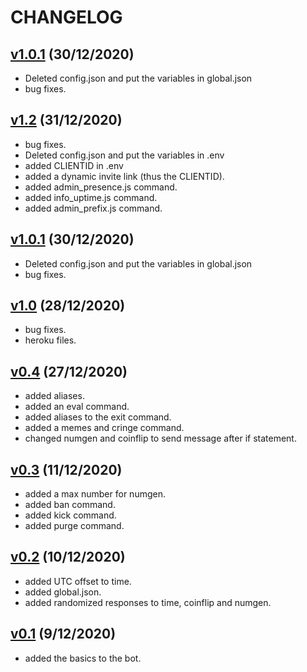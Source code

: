 # CHANGELOG

## [v1.0.1](https://github.com/codeducks/xBOT/releases/tag/v1.0.1) (30/12/2020)    

+ Deleted config.json and put the variables in global.json
+ bug fixes.

## [v1.2](https://github.com/codeducks/xBOT/releases/tag/v1.2) (31/12/2020)    
  
+ bug fixes.  
+ Deleted config.json and put the variables in .env
+ added CLIENTID in .env
+ added a dynamic invite link (thus the CLIENTID).
+ added admin_presence.js command.
+ added info_uptime.js command.
+ added admin_prefix.js command.

## [v1.0.1](https://github.com/codeducks/xBOT/releases/tag/v1.0.1) (30/12/2020)    

+ Deleted config.json and put the variables in global.json
+ bug fixes.

## [v1.0](https://github.com/codeducks/xBOT/releases/tag/v1.0) (28/12/2020)
+ bug fixes.
+ heroku files.

## [v0.4](https://github.com/codeducks/xBOT/releases/tag/v0.4) (27/12/2020)
+ added aliases.
+ added an eval command.
+ added aliases to the exit command.
+ added a memes and cringe command.
+ changed numgen and coinflip to send message after if statement.

## [v0.3](https://github.com/codeducks/xBOT/releases/tag/v0.3) (11/12/2020)

+ added a max number for numgen.
+ added ban command.
+ added kick command.
+ added purge command.

## [v0.2](https://github.com/codeducks/xBOT/releases/tag/v0.2) (10/12/2020)

+ added UTC offset to time.
+ added global.json.
+ added randomized responses to time, coinflip and numgen.

## [v0.1](https://github.com/codeducks/xBOT/releases/tag/v0.1) (9/12/2020)

+ added the basics to the bot.
